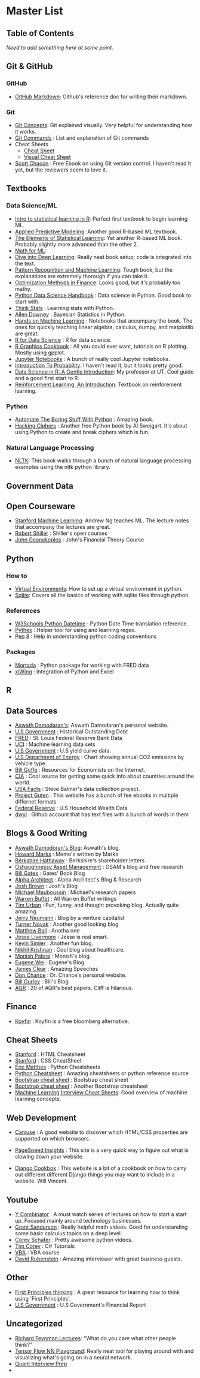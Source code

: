 # Master List

## Table of Contents
*Need to add something here at some point.*



## Git & GitHub
### GitHub
 * [GitHub Markdown](https://docs.github.com/en/github/writing-on-github): Github's reference doc for writing their markdown. 
### Git
* [Git Concepts](https://onlywei.github.io/explain-git-with-d3/): Git explained visually. Very helpful for understanding how it works.
* [Git Commands](https://git-scm.com/docs) :   List and explanation of Git commands
* Cheat Sheets
  * [Cheat Sheet](https://training.github.com/downloads/github-git-cheat-sheet/)
  * [Visual Cheat Sheet](https://ndpsoftware.com/git-cheatsheet.html#loc=index;)
* [Scott Chacon](https://git-scm.com/book/en/v2) :   Free Ebook on using Git version control. I haven't read it yet, but the reviewers seem to love it.



## Textbooks

### Data Science/ML
* [Intro to statistical learning in R](https://web.stanford.edu/~hastie/ISLRv2_website.pdf): Perfect first textbook to begin learning ML.
* [Applied Predictive Modeling](https://vuquangnguyen2016.files.wordpress.com/2018/03/applied-predictive-modeling-max-kuhn-kjell-johnson_1518.pdf): Another good R-based ML textbook.
* [The Elements of Statistical Learning](https://hastie.su.domains/ElemStatLearn/printings/ESLII_print12_toc.pdf): Yet another R-based ML book. Probably slightly more advanced than the other 2.
* [Math for ML](https://mml-book.github.io/book/mml-book.pdf): 
* [Dive into Deep Learning](https://d2l.ai/index.html): Really neat book setup; code is integrated into the text.
* [Pattern Recognition and Machine Learning](https://www.microsoft.com/en-us/research/uploads/prod/2006/01/Bishop-Pattern-Recognition-and-Machine-Learning-2006.pdf): Tough book, but the explanations are extremely thorough if you can take it.
* [Optimization Methods in Finance](http://web.math.ku.dk/~rolf/CT_FinOpt.pdf): Looks good, but it's probably too mathy.
* [Python Data Science Handbook](https://jakevdp.github.io/PythonDataScienceHandbook/) :   Data science in Python. Good book to start with.
* [Think Stats](https://greenteapress.com/wp/think-stats-2e/](https://greenteapress.com/thinkstats2/html/index.html)) :   Learning stats with Python.
* [Allen Downey](http://allendowney.github.io/ThinkBayes2/) :   Bayesian Statistics in Python.
* [Hands on Machine Learning](https://github.com/ageron/handson-ml2) : Notebooks that accompany the book. The ones for quickly teaching linear algebra, calculus, numpy, and matplotlib are great. 
* [R for Data Science](https://r4ds.had.co.nz/) :   R for data science.
* [R Graphics Cookbook](https://r-graphics.org/) :   All you could ever want, tutorials on R plotting. Mostly using gpplot.
* [Jupyter Notebooks](https://github.com/jupyter/jupyter/wiki/A-gallery-of-interesting-Jupyter-Notebooks#statistics-machine-learning-and-data-science) :   A bunch of really cool Jupyter notebooks.
* [Introduction To Probability](https://github.com/jgscott/ECO394D/blob/master/ref/Bertsekas_Tsitsiklis_Introduction_to_probability.pdf): I haven't read it, but it looks pretty good.
* [Data Science in R: A Gentle Introduction](https://bookdown.org/jgscott/DSGI/): My professor at UT. Cool guide and a good first start to R.
* [Reinforcement Learning: An Introduction](http://www.incompleteideas.net/book/the-book-2nd.html): Textbook on reinforement learning.



### Python
* [Automate The Boring Stuff With Python](https://automatetheboringstuff.com/) :   Amazing book.
* [Hacking Ciphers](https://inventwithpython.com/hackingciphers.pdf) :   Another free Python book by Al Sweigart. It's about using Python to create and break ciphers which is fun.




### Natural Language Processing
* [NLTK](https://www.nltk.org/book/): This book walks through a bunch of natural language processing examples using the nltk python library.


## Government Data


## Open Courseware
* [Stanford Machine Learning](https://see.stanford.edu/Course/CS229): Andrew Ng teaches ML. The lecture notes that accompany the lectures are great.
* [Robert Shiller](http://www.econ.yale.edu/~shiller/) :   Shiller's open courses
* [John Geanakoplos](https://oyc.yale.edu/economics/econ-251) :   John's Financial Theory Course


## Python

### How to
* [Virtual Environments](http://web.math.ku.dk/~rolf/CT_FinOpt.pdf): How to set up a virtual environment in python.
* [Sqlite](https://realpython.com/python-sql-libraries/): Covers all the basics of working with sqlite files through python.


### References
* [W3Schools Python Datetime](https://www.w3schools.com/python/python_datetime.asp) :   Python Date Time translation reference.
* [Pythex](https://pythex.org/) :   Helper tool for using and learning regex.
* [Pep 8](https://pep8.org/) :   Help in understanding python coding conventions

### Packages
* [Mortada](https://mortada.net/python-api-for-fred.html) :   Python package for working with FRED data
* [xlWing](https://docs.xlwings.org/en/stable/index.html) :   Integration of Python and Excel


## R



## Data Sources
* [Aswath Damodaran's](https://pages.stern.nyu.edu/~adamodar/): Aswath Damodaran's personal website.
* [U.S Government](https://treasurydirect.gov/govt/reports/pd/histdebt/histdebt_histo5.htm) :   Historical Outstanding Debt
* [FRED](https://fred.stlouisfed.org/) :   St. Louis Federal Reserve Bank Data
* [UCI](https://archive.ics.uci.edu/ml/index.php) :   Machine learning data sets
* [U.S Government](https://www.treasury.gov/resource-center/data-chart-center/interest-rates/pages/textview.aspx?data=yield) :   U.S yield curve data.
* [U.S Department of Energy](https://afdc.energy.gov/vehicles/electric_emissions.html) :   Chart showing annual CO2 emissions by vehicle type.
* [Bill Goffe](https://www.aeaweb.org/rfe/) :   Resources for Economists on the Internet.
* [CIA](https://www.cia.gov/the-world-factbook/) :   Cool source for getting some quick info about countries around the world.
* [USA Facts](https://usafacts.org/) :   Steve Balmer's data collection project.
* [Project Guten](https://www.gutenberg.org/) :   This website has a bunch of fee ebooks in multiple differnet formats
* [Federal Reserve](https://www.federalreserve.gov/apps/fof/DisplayTable.aspx?t=b.101.h) :   U.S Household Wealth Data
* [dwyl](https://github.com/dwyl/english-words) :   Github account that has text files with a bunch of words in them


## Blogs & Good Writing
* [Aswath Damodoran's Blog](https://aswathdamodaran.blogspot.com/): Aswath's blog.
* [Howard Marks](https://www.oaktreecapital.com/insights/howard-marks-memos) :   Memo's written by Marks
* [Berkshire Hathaway](https://www.berkshirehathaway.com/letters/letters.html) :   Berkshire's shareholder letters
* [Oshaughnessy Asset Management](https://www.osam.com/Commentary) :   OSAM's blog and free research
* [Bill Gates](https://www.gatesnotes.com/Books) : Gates' Book Blog
* [Alpha Architect](https://alphaarchitect.com/blog/) :   Alpha Architect's Blog & Research
* [Josh Brown](https://thereformedbroker.com/) :   Josh's Blog
* [Michael Mauboussin](https://drive.google.com/drive/folders/1z7-wp4S5r4AaYOvmjaA1Vxcfq3IwDPQL?usp=drive_open) :  Michael's research papers
* [Warren Buffet](https://t.co/hlCWrbFVRj?ssr=true) :   All Warren Buffet writings
* [Tim Urban](https://waitbutwhy.com/) :   Fun, funny, and thought provoking blog. Actually quite amazing.
* [Jerry Neumann](http://reactionwheel.net/) :   Blog by a venture capitalist
* [Turner Novak](https://turner.substack.com/people/1102740-turner-novak) :   Another good looking blog
* [Matthew Ball](https://www.matthewball.vc/) :   Anotha one
* [Jesse Livermore](http://www.philosophicaleconomics.com/) :   Jesse is real smart.
* [Kevin Simler](https://meltingasphalt.com/) :   Another fun blog.
* [Nikhil Krishnan](https://outofpocket.health/) :   Cool blog about healthcare.
* [Monish Pabrai](http://www.chaiwithpabrai.com/blog) :   Monish's blog.
* [Eugene Wei](https://www.eugenewei.com/) :   Eugene's Blog
* [James Clear](https://jamesclear.com/great-speeches) :   Amazing Speeches
* [Don Chance](http://www.donchance.com/) :   Dr. Chance's personal website.
* [Bill Gurley](https://abovethecrowd.com/) :   Bill's Blog
* [AQR](https://www.aqr.com/Insights/Research/Book/20-for-Twenty) :   20 of AQR's best papers. Cliff is hilarious.




## Finance
* [Koyfin](https://www.koyfin.com/research/) :   Koyfin is a free bloomberg alternative.

## Cheat Sheets
* [Stanford](https://web.stanford.edu/group/csp/cs21/htmlcheatsheet.pdf) :   HTML Cheatsheet
* [Stanford](https://web.stanford.edu/group/csp/cs21/csscheatsheet.pdf) :   CSS CheatSheet
* [Eric Matthes](https://ehmatthes.github.io/pcc_2e/cheat_sheets/cheat_sheets/) :   Python Cheatsheets
* [Python Cheatsheet](https://www.pythoncheatsheet.org/) :   Amazing cheatsheets or python reference source
* [Bootstrap cheat sheet](https://hackerthemes.com/bootstrap-cheatsheet/) :   Bootstrap cheat sheet
* [Bootstrap cheat sheet](https://getbootstrap.com/docs/5.0/examples/cheatsheet/) :   Another Bootstrap cheatsheet
* [Machine Learning Interview Cheat Sheets](https://sites.google.com/view/datascience-cheat-sheets): Good overview of machine learning concepts.


## Web Development
* [Caniuse](https://caniuse.com/) :   A good website to discover which HTML/CSS properties are supported on which browsers.
* [PageSpeed Insights](https://developers.google.com/speed/pagespeed/insights/) :   This site is a very quick way to figure out what is slowing down your website.

* [Django Cookbok](https://learndjango.com/) :   This website is a bit of a cookbook on how to carry out different different Django things you may want to include in a website. Will Vincent.


## Youtube
* [Y Combinator](https://www.youtube.com/watch?v=CBYhVcO4WgI&list=PL5q_lef6zVkaTY_cT1k7qFNF2TidHCe-1) :   A must watch series of lectures on how to start a start up. Focused mainly around technology businesses.
* [Grant Sanderson](https://www.youtube.com/channel/UCYO_jab_esuFRV4b17AJtAw) :   Really helpful math videos. Good for understanding some basic calculus topics on a deep level.
* [Corey Schafer](https://www.youtube.com/c/Coreyms/playlists) :   Pretty awesome python videos.
* [Tim Corey](https://www.youtube.com/channel/UC-ptWR16ITQyYOglXyQmpzw) :   C# Tutorials
* [VBA](https://www.youtube.com/channel/UC7Iuuzc5sK1ZwcIBxiNQJfQ) :   VBA course
* [David Rubenstein](https://www.youtube.com/channel/UCqsN9MYiu1mKSAsYoF6ppTg) :   Amazing interviewer with great business guests.

## Other 
* [First Principles thinking](https://www.notion.so/A-Beginner-s-Guide-to-becoming-a-First-Principles-Thinker-637ab7236c8f49978f37457fa565edba) :   A great resource for learning how to think using 'First Principles'.
* [U.S Government](https://fiscal.treasury.gov/reports-statements/financial-report/) :   U.S Government's Financial Report



## Uncategorized
* [Richard Feynman Lectures](https://www.cantorsparadise.com/every-richard-feynman-lecture-freely-available-out-there-dedede504ba5): "What do you care what other people think?"
* [Tensor Flow NN Playground](http://playground.tensorflow.org/#activation=tanh&batchSize=10&dataset=circle&regDataset=reg-plane&learningRate=0.03&regularizationRate=0&noise=0&networkShape=4,2&seed=0.41380&showTestData=false&discretize=false&percTrainData=50&x=true&y=true&xTimesY=false&xSquared=false&ySquared=false&cosX=false&sinX=false&cosY=false&sinY=false&collectStats=false&problem=classification&initZero=false&hideText=false): Really neat tool for playing around with and visualizing what's going on in a neural network.
* [Quant Interview Prep](https://www.math.lsu.edu/~smolinsk/Quant_Interview_Prep.pdf)
* 